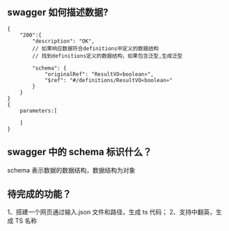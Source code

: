 ## swagger 如何描述数据?

```code
{
    "200":{
        "description": "OK",
        // 如果响应数据符合definitions中定义的数据结构
        // 找到definitions定义的数据结构，如果包含泛型,生成泛型

        "schema": {
            "originalRef": "ResultVO«boolean»",
            "$ref": "#/definitions/ResultVO«boolean»"
        }
    }
}
{
    parameters:[

    ]
}
```

## swagger 中的 schema 标识什么？

schema 表示数据的数据结构，数据结构为对象

## 待完成的功能？

1、搭建一个网页通过输入.json 文件和路径，生成 ts 代码；
2、支持中翻英，生成 TS 名称
